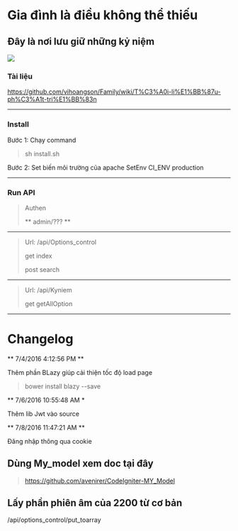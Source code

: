 # Gia đình là điều không thể thiếu #
## Đây là nơi lưu giữ những kỷ niệm ##

![](http://family.vihoangson.com/asset/file_upload/media/2016/06/15/canhathuongnhau.png)

### Tài liệu ###
https://github.com/vihoangson/Family/wiki/T%C3%A0i-li%E1%BB%87u-ph%C3%A1t-tri%E1%BB%83n

------------------------

### Install ###
Bước 1: Chạy command
> sh install.sh

Bước 2: Set biến môi trường của apache
SetEnv CI_ENV production

------------------------

### Run API ###

> Authen
> 
> ** admin/??? **

------------------------

> Url: /api/Options_control
> 
> get index
> 
> post search

------------------------

> Url: /api/Kyniem
> 
> get getAllOption

------------------------

# Changelog

** 7/4/2016 4:12:56 PM **

Thêm phần BLazy giúp cải thiện tốc độ load page

> bower install blazy --save

** 7/6/2016 10:55:48 AM *

Thêm lib Jwt vào source

** 7/8/2016 11:47:21 AM **

Đăng nhập thông qua cookie

## Dùng My_model xem doc tại đây

> https://github.com/avenirer/CodeIgniter-MY_Model

## Lấy phần phiên âm của 2200 từ cơ bản

/api/options_control/put_toarray
